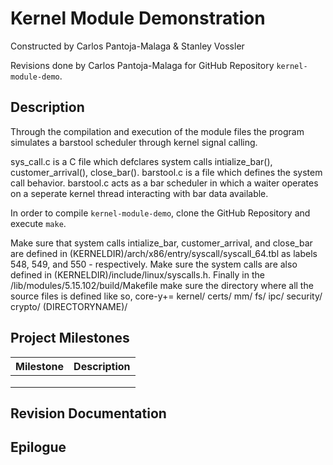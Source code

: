 # Kernel Module Demonstration
Constructed by Carlos Pantoja-Malaga & Stanley Vossler

Revisions done by Carlos Pantoja-Malaga for GitHub Repository ```kernel-module-demo```.

## Description
Through the compilation and execution of the module files the program simulates a barstool scheduler through kernel signal calling.

sys_call.c is a C file which defclares system calls intialize_bar(), customer_arrival(), close_bar(). barstool.c is a file which defines the system call behavior. barstool.c acts as a bar scheduler in which a waiter operates on a seperate kernel thread interacting with bar data available.

In order to compile `kernel-module-demo`, clone the GitHub Repository and execute `make`.

Make sure that system calls intialize_bar, customer_arrival, and close_bar are defined in (KERNELDIR)/arch/x86/entry/syscall/syscall_64.tbl as labels 548, 549, and 550 - respectively. Make sure the system calls are also defined in (KERNELDIR)/include/linux/syscalls.h. Finally in the /lib/modules/5.15.102/build/Makefile make sure the directory where all the source files is defined like so, core-y+= kernel/ certs/ mm/ fs/ ipc/ security/ crypto/ (DIRECTORYNAME)/

## Project Milestones
|Milestone|Description|
|---|---|
|||
|||
|||

## Revision Documentation

## Epilogue
